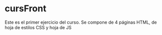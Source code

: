 # cursFront
Este es el primer ejercicio del curso. Se compone de 4 páginas HTML, de hoja de estilos CSS y hoja de JS
